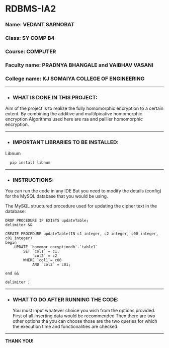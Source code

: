 # RDBMS-IA2

### Name: VEDANT SARNOBAT
### Class: SY COMP B4
### Course: COMPUTER
### Faculty name: PRADNYA BHANGALE and VAIBHAV VASANI
### College name: KJ SOMAIYA COLLEGE OF ENGINEERING

***

- ### WHAT IS DONE IN THIS PROJECT:

Aim of the project is to realize the fully homomorphic encryption to a certain extent. By combining the additive and multilpicative homomorphic encryption
Algorithms used here are rsa and paillier homomorphic encryption.

---

- ### IMPORTANT LIBRARIES TO BE INSTALLED:

Libnum
```
  pip install libnum
 ```

---

- ### INSTRUCTIONS:

You can run the code in any IDE
But you need to modify the details (config) for the MySQL database that you would be using.

The MySQL structured procedure used for updating the cipher text in the database:
```
DROP PROCEDURE IF EXISTS updateTable;
delimiter &&

CREATE PROCEDURE updateTable(IN c1 integer, c2 integer, c00 integer, c01 integer)
begin
	UPDATE `homomor_encyptiondb`.`table1`
		SET `col1` = c1,
			`col2` = c2
		WHERE `col1`= c00
			AND `col2` = c01;

end &&

delimiter ;
```

---

- ### WHAT TO DO AFTER RUNNING THE CODE:

  You must input whatever choice you wish from the options provided.
  First of all inserting data would be recommended
  Then there are two other options tha you can choose those are the two queries for which the execution time and functionalities are checked.

***
**THANK YOU!**
